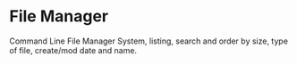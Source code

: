 <h1>File Manager</h1>
<p>Command Line File Manager System, listing, search and order by size, type of file, create/mod date and name.</p>
